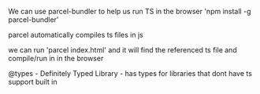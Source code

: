 We can use parcel-bundler to help us run TS in the browser
'npm install -g parcel-bundler'

parcel automatically compiles ts files in js

we can run 'parcel index.html' and it will find the referenced ts file and compile/run in in the browser

@types - Definitely Typed Library - has types for libraries that dont have ts support built in

